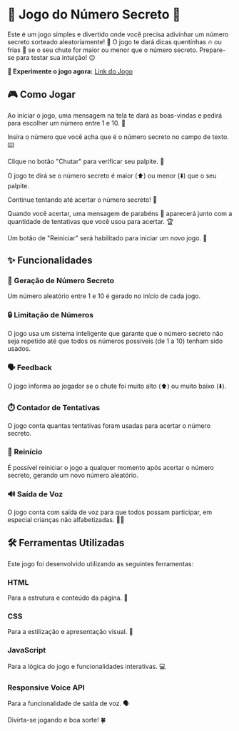 # 🔢 Jogo do Número Secreto 🤫

Este é um jogo simples e divertido onde você precisa adivinhar um número secreto sorteado aleatoriamente! 🤔 O jogo te dará dicas quentinhas 🔥 ou frias 🥶 se o seu chute for maior ou menor que o número secreto. Prepare-se para testar sua intuição! 😉

**🚀 Experimente o jogo agora:** [Link do Jogo](https://assismayko.github.io/jogo-do-numero-secreto/)

## 🎮 Como Jogar

Ao iniciar o jogo, uma mensagem na tela te dará as boas-vindas e pedirá para escolher um número entre 1 e 10. 👋

Insira o número que você acha que é o número secreto no campo de texto. ⌨️

Clique no botão "Chutar" para verificar seu palpite. 🎯

O jogo te dirá se o número secreto é maior (⬆️) ou menor (⬇️) que o seu palpite.

Continue tentando até acertar o número secreto! 💪

Quando você acertar, uma mensagem de parabéns 🎉 aparecerá junto com a quantidade de tentativas que você usou para acertar. 🏆

Um botão de "Reiniciar" será habilitado para iniciar um novo jogo. 🔄

## ✨ Funcionalidades

### 🎲 Geração de Número Secreto

Um número aleatório entre 1 e 10 é gerado no início de cada jogo.

### 🔒 Limitação de Números

O jogo usa um sistema inteligente que garante que o número secreto não seja repetido até que todos os números possíveis (de 1 a 10) tenham sido usados.

### 🗣️ Feedback

O jogo informa ao jogador se o chute foi muito alto (⬆️) ou muito baixo (⬇️).

### ⏱️ Contador de Tentativas

O jogo conta quantas tentativas foram usadas para acertar o número secreto.

### 🔄 Reinício

É possível reiniciar o jogo a qualquer momento após acertar o número secreto, gerando um novo número aleatório.

### 🔊 Saída de Voz

O jogo conta com saída de voz para que todos possam participar, em especial crianças não alfabetizadas. 👧🧒

## 🛠️ Ferramentas Utilizadas

Este jogo foi desenvolvido utilizando as seguintes ferramentas:

### HTML

Para a estrutura e conteúdo da página. 🧱

### CSS

Para a estilização e apresentação visual. 🎨

### JavaScript

Para a lógica do jogo e funcionalidades interativas. 💻

### Responsive Voice API

Para a funcionalidade de saída de voz. 🗣️

Divirta-se jogando e boa sorte! 🍀
